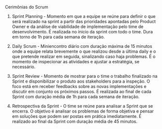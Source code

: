 Cerimônias do Scrum

1. Sprint Planning - Momento em que a equipe se reúne para definir o que será realizado na sprint a partir das prioridades apontadas pelo Product Owner e da análise de viabilidade de implementação pelo time de desenvolvimento. É realizada no ínicio da sprint com todo o time. Dura em torno de 1h para cada semana de iteração.

2. Daily Scrum - Miniencontro diário com duração máxima de 15 minutos onde a equipe relata brevemente o que realizou desde a última daily e o que pretende realizar em seguida, sinalizando caso haja problemas. É o momento de inspecionar as atividades e ajustar a estratégia, se necessário.

3. Sprint Review - Momento de mostrar para o time o trabalho finalizado na Sprint e disponibilizar o produto aos stakeholders para a inspeção. O foco está em receber feedbacks sobre as novas implementações e discutir em conjunto os próximos passos. É realizada ao final de cada Sprint com duração média de 1h para cada semana de iteração.

4. Retrospectiva da Sprint - O time se reúne para analisar a Sprint que se encerra. O objetivo é analisar os problemas de forma objetiva e pensar em soluções que podem ser postas em prática imediatamente. É realizado ao final da Sprint com duração média de 45 minutos.
